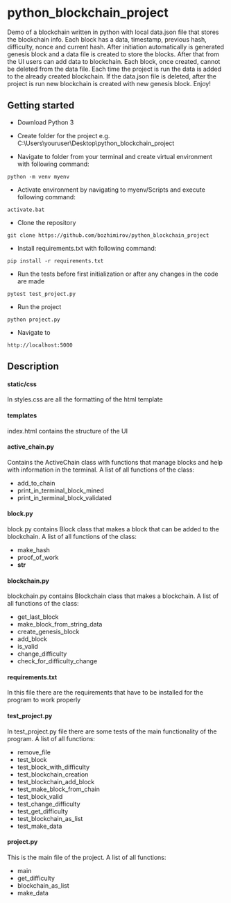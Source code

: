# python_blockchain_project

Demo of a blockchain written in python with local data.json file that stores the blockchain info. Each block has a data,
timestamp, previous hash, difficulty, nonce and current hash. After initiation automatically is generated genesis block 
and a data file is created to store the blocks. After that from the UI users can add data to blockchain. Each block, 
once created, cannot be deleted from the data file. Each time the project is run the data is added to the already 
created blockchain. If the data.json file is deleted, after the project is run new blockchain is created with new 
genesis block.
Enjoy!

## Getting started

- Download Python 3

- Create folder for the project e.g. C:\Users\youruser\Desktop\python_blockchain_project

- Navigate to folder from your terminal and create virtual environment with following command:
```
python -m venv myenv
```
- Activate environment by navigating to myenv/Scripts and execute following command:
```
activate.bat
```
- Clone the repository
```
git clone https://github.com/bozhimirov/python_blockchain_project
```
- Install requirements.txt with following command:
```
pip install -r requirements.txt
```
- Run the tests before first initialization or after any changes in the code are made
```
pytest test_project.py
```
- Run the project
```
python project.py
```
- Navigate to
```
http://localhost:5000
```

## Description

#### **static/css**
In styles.css are all the formatting of the html template

#### **templates**
index.html contains the structure of the UI

#### **active_chain.py**
Contains the ActiveChain class with functions that manage blocks and help with information in the terminal. A list of
all functions of the class:

- add_to_chain
- print_in_terminal_block_mined
- print_in_terminal_block_validated

#### **block.py**
block.py contains Block class that makes a block that can be added to the blockchain.  A list of all functions of the 
class:

- make_hash
- proof_of_work
- __str__

#### **blockchain.py**
blockchain.py contains Blockchain class that makes a blockchain.  A list of all functions of the class:

- get_last_block
- make_block_from_string_data
- create_genesis_block
- add_block
- is_valid
- change_difficulty
- check_for_difficulty_change

#### **requirements.txt**
In this file there are the requirements that have to be installed for the program to work properly


#### **test_project.py**
In test_project.py file there are some tests of the main functionality of the program. A list of all functions:

- remove_file
- test_block
- test_block_with_difficulty
- test_blockchain_creation
- test_blockchain_add_block
- test_make_block_from_chain
- test_block_valid
- test_change_difficulty
- test_get_difficulty
- test_blockchain_as_list
- test_make_data


#### **project.py**
This is the main file of the project. A list of all functions:

- main
- get_difficulty
- blockchain_as_list
- make_data
